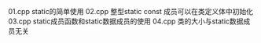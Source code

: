 01.cpp  static的简单使用
02.cpp  整型static const 成员可以在类定义体中初始化
03.cpp  static成员函数和static数据成员的使用
04.cpp  类的大小与static数据成员无关